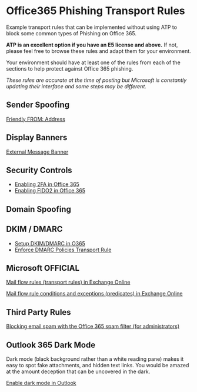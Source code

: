 # Office365 Phishing Transport Rules

Example transport rules that can be implemented without using ATP to block some common types of Phishing on Office 365.

**ATP is an excellent option if you have an E5 license and above.** If not, please feel free to browse these rules and adapt them for your environment. 

Your environment should have at least one of the rules from each of the sections to help protect against Office 365 phishing. 

*These rules are accurate at the time of posting but Microsoft is constantly updating their interface and some steps may be different.*


## Sender Spoofing

[Friendly FROM: Address](/friendly-from/README.md)

## Display Banners

[External Message Banner](/external-sender/README.md)

## Security Controls

- [Enabling 2FA in Office 365](/security/office365-enable-2fa.md)
- [Enabling FIDO2 in Office 365](/security/office365-enable-FIDO2.md)

## Domain Spoofing


## DKIM / DMARC

- [Setup DKIM/DMARC in O365](https://github.com/duocircle/Office365-Setup-DKIM-DMARC-SPF)
- [Enforce DMARC Policies Transport Rule](/security/dmarc-reject-transport.md)



## Microsoft OFFICIAL

[Mail flow rules (transport rules) in Exchange Online](https://docs.microsoft.com/en-us/exchange/security-and-compliance/mail-flow-rules/mail-flow-rules)

[Mail flow rule conditions and exceptions (predicates) in Exchange Online](https://docs.microsoft.com/en-us/exchange/security-and-compliance/mail-flow-rules/conditions-and-exceptions)

## Third Party Rules

[Blocking email spam with the Office 365 spam filter (for administrators)](https://www.clouddirect.net/knowledge-base/KB0011008/blocking-email-spam-with-the-office-365-spam-filter-for-administrators)


## Outlook 365 Dark Mode

Dark mode (black background rather than a white reading pane) makes it easy to spot fake attachments, and hidden text links. 
You would be amazed at the amount deception that can be uncovered in the dark. 

[Enable dark mode in Outlook](https://support.office.com/en-us/article/dark-mode-in-outlook-3e2446e0-9a7b-4189-9af9-57fb94d02ae3)